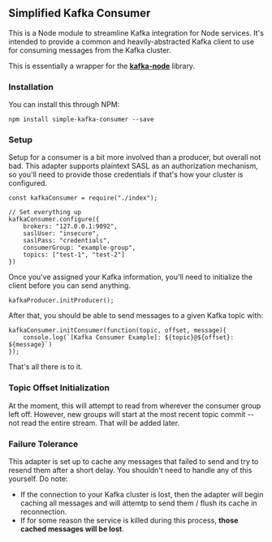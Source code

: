 ## Simplified Kafka Consumer
This is a Node module to streamline Kafka integration for Node services.  It's intended to provide a common and heavily-abstracted Kafka client to use for consuming messages from the Kafka cluster.

This is essentially a wrapper for the **[kafka-node](https://www.npmjs.com/package/kafka-node)** library.

### Installation
You can install this through NPM:
```
npm install simple-kafka-consumer --save
```

### Setup
Setup for a consumer is a bit more involved than a producer, but overall not bad.  This adapter supports plaintext SASL as an authorization mechanism, so you'll need to provide those credentials if that's how your cluster is configured.

```
const kafkaConsumer = require("./index");

// Set everything up
kafkaConsumer.configure({
    brokers: "127.0.0.1:9092",
    saslUser: "insecure",
    saslPass: "credentials",
    consumerGroup: "example-group",
    topics: ["test-1", "test-2"]
})
```

Once you've assigned your Kafka information, you'll need to initialize the client before you can send anything.

```
kafkaProducer.initProducer();
```

After that, you should be able to send messages to a given Kafka topic with:

```
kafkaConsumer.initConsumer(function(topic, offset, message){
    console.log(`[Kafka Consumer Example]: ${topic}@${offset}: ${message}`)
});
```

That's all there is to it.

### Topic Offset Initialization
At the moment, this will attempt to read from wherever the consumer group left off.  However, new groups will start at the most recent topic commit -- not read the entire stream.  That will be added later.

### Failure Tolerance
This adapter is set up to cache any messages that failed to send and try to resend them after a short delay.  You shouldn't need to handle any of this yourself.  Do note:
- If the connection to your Kafka cluster is lost, then the adapter will begin caching all messages and will attemtp to send them / flush its cache in reconnection.  
- If for some reason the service is killed during this process, **those cached messages will be lost**.
